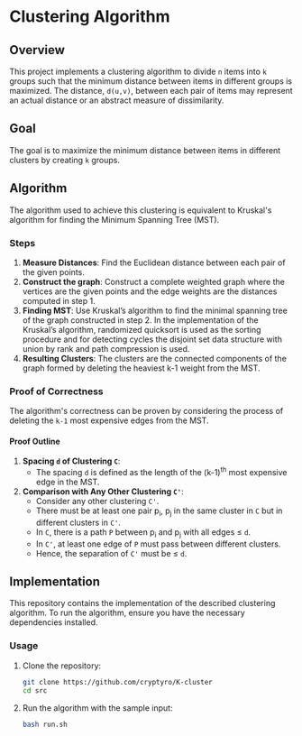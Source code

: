 # Clustering Algorithm

## Overview

This project implements a clustering algorithm to divide `n` items into `k` groups such that the minimum distance between items in different groups is maximized. 
The distance, `d(u,v)`, between each pair of items may represent an actual distance or an abstract measure of dissimilarity.

## Goal

The goal is to maximize the minimum distance between items in different clusters by creating `k` groups.

## Algorithm

The algorithm used to achieve this clustering is equivalent to Kruskal's algorithm for finding the Minimum Spanning Tree (MST). 

### Steps

1. **Measure Distances**: Find the Euclidean distance between each pair of the given points.
2. **Construct the graph**: Construct a complete weighted graph where the vertices are the given points and the edge weights are the distances computed in step 1.
3. **Finding MST**: Use Kruskal’s algorithm to find the minimal spanning tree of the graph constructed in step 2.
   In the implementation of the Kruskal’s algorithm, randomized quicksort is used as the sorting procedure and
   for detecting cycles the disjoint set data structure with union by rank and path compression is used.
4. **Resulting Clusters**: The clusters are the connected components of the graph formed by deleting the heaviest k-1 weight from the MST.

### Proof of Correctness

The algorithm's correctness can be proven by considering the process of deleting the `k-1` most expensive edges from the MST.

#### Proof Outline

1. **Spacing `d` of Clustering `C`**:
   - The spacing `d` is defined as the length of the (k-1)<sup>th</sup> most expensive edge in the MST.
2. **Comparison with Any Other Clustering `C'`**:
   - Consider any other clustering `C'`.
   - There must be at least one pair p<sub>i</sub>, p<sub>j</sub> in the same cluster in `C` but in different clusters in `C'`.
   - In `C`, there is a path `P` between p<sub>i</sub> and p<sub>j</sub> with all edges ≤ `d`.
   - In `C'`, at least one edge of `P` must pass between different clusters.
   - Hence, the separation of `C'` must be ≤ `d`.

## Implementation

This repository contains the implementation of the described clustering algorithm. To run the algorithm, ensure you have the necessary dependencies installed.

### Usage

1. Clone the repository:
   ```bash
   git clone https://github.com/cryptyro/K-cluster
   cd src
2. Run the algorithm with the sample input:
   ```bash
   bash run.sh
